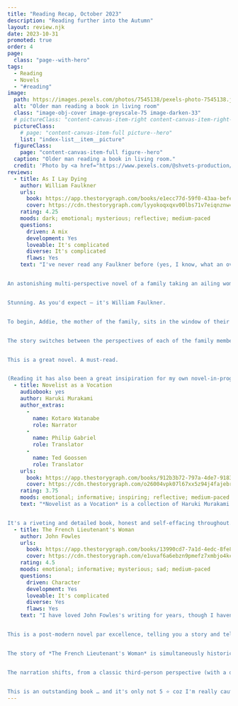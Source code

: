 ```yaml
---
title: "Reading Recap, October 2023"
description: "Reading further into the Autumn"
layout: review.njk
date: 2023-10-31
promoted: true
order: 4
page:
  class: "page--with-hero"
tags:
  - Reading
  - Novels
  - "#reading"
image:
  path: https://images.pexels.com/photos/7545138/pexels-photo-7545138.jpeg
  alt: "Older man reading a book in living room"
  class: "image-obj-cover image-greyscale-75 image-darken-33"
  # pictureClass: "content-canvas-item-right content-canvas-item-right--span-3"
  pictureClass:
    # page: "content-canvas-item-full picture--hero"
    list: "index-list__item__picture"
  figureClass:
    page: "content-canvas-item-full figure--hero"
  caption: "Older man reading a book in living room."
  credit: 'Photo by <a href="https://www.pexels.com/@shvets-production/" rel="noopener nofollow" target="_blank">SHVETS production</a> on <a href="https://www.pexels.com/photo/elderly-man-reading-a-book-in-living-room-7545138/" rel="noopener nofollow" target="_blank">Pexels</a>'
reviews:
  - title: As I Lay Dying
    author: William Faulkner
    urls:
      book: https://app.thestorygraph.com/books/e1ecc77d-59f0-43aa-befe-8721d1908e22
      cover: https://cdn.thestorygraph.com/lyyokoqxqxv00lbs71v7eiqnznw4
    rating: 4.25
    moods: dark; emotional; mysterious; reflective; medium-paced
    questions:
      driven: A mix
      development: Yes
      loveable: It's complicated
      diverse: It's complicated
      flaws: Yes
    text: "I've never read any Faulkner before (yes, I know, what an oversight!), and what a way to start — I loved this novel.


An astonishing multi-perspective novel of a family taking an ailing woman to be buried in her homeland, with her traveling in her own coffin.


Stunning. As you'd expect — it's William Faulkner.


To begin, Addie, the mother of the family, sits in the window of their home, listening and watching as her firstborn son, Cash, build her coffin outside. She dies, and the family attempt to transport their mother's body and the coffin back to her birthplace through numerous difficulties, challenges and horrors.


The story switches between the perspectives of each of the family members, 15 different points of view in all, developing the characters slowly as the narrative progresses and allowing the reader to get to know each of them with a growing degree of intimacy.


This is a great novel. A must-read.


(Reading it has also been a great insipiration for my own novel-in-progress, which is also a multi-perspective family story.)"
  - title: Novelist as a Vocation
    audiobook: yes
    author: Haruki Murakami
    author_extras:
      - 
        name: Kotaro Watanabe
        role: Narrator
      - 
        name: Philip Gabriel
        role: Translator
      - 
        name: Ted Goossen
        role: Translator
    urls:
      book: https://app.thestorygraph.com/books/912b3b72-797a-4de7-9183-735df9e867f2
      cover: https://cdn.thestorygraph.com/o26004vpk07l67xx5z94j4fajebr
    rating: 3.75
    moods: emotional; informative; inspiring; reflective; medium-paced
    text: "*Novelist as a Vocation* is a collection of Haruki Murakami's essays on his experience of being a novelist. Of course, many of the essays, especially the earlier ones, are very autobiographical and tell his story of becoming and being a novelist. He turns also to his ruminations, his perspective and his observations on the work and life of being an author of fiction.


It's a riveting and detailed book, honest and self-effacing throughout. With its focus on the vocation of the author's life, it's fascinating, though I would like to have understood a bit more of his journey to becoming — I felt a bit of a gap between the 'before' and the 'now' of being a novelist that I would've liked to hear about a little more."
  - title: The French Lieutenant's Woman
    author: John Fowles
    urls:
      book: https://app.thestorygraph.com/books/13990cd7-7a1d-4edc-8fe8-6949df70ff77
      cover: https://cdn.thestorygraph.com/e1uvaf6a6ebzn9pmefz7xmbjo4kc
    rating: 4.5
    moods: emotional; informative; mysterious; sad; medium-paced
    questions:
      driven: Character
      development: Yes
      loveable: It's complicated
      diverse: Yes
      flaws: Yes
    text: "I have loved John Fowles's writing for years, though I haven't picked up one of his novels in a while. *The French Lieutenant's Woman* has been on my mind for a while and I've never quite got round to reading it before for some reason. I am so glad I've read it now — this a superb novel.


This is a post-modern novel par excellence, telling you a story and telling you that it's telling you a story and reflecting on how it's telling you the story all at the same time.


The story of *The French Lieutenant's Woman* is simultaneously historical and contemporary, it's two timelines exactly a hundred years apart — in the mid-Nineteenth Century and in the 1960s. But it's also a smart feminist novel — Sarah Woodruff, the main female character in the 1860s story, is independent and unpredictable whilst the men, by contrast, are more stereotypical. The story has multiple endings, all offered as different options for the reader to particpate in the novel and complete as they will.


The narration shifts, from a classic third-person perspective (with a degree of omniscience) to actually becoming a character in the narrative and examining the story-telling task at the same time. Brilliantly inventive.


This is an outstanding book … and it's only not 5 ⭐️ coz I'm really cautious about dishing out all 5 ⭐️s."
---
```

